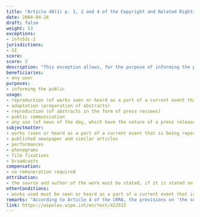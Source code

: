 ```yaml
---
title: "Article 48(1) p. 1, 2 and 4 of the Copyright and Related Rights Act"
date: 2004-04-26
draft: false
weight: 53
exceptions:
- info53c-2
jurisdictions:
- SI
score: 
score: 2
description: "This exception allows, for the purpose of informing the public, for (i) the reproduction of works, which are being seen or heard as a part of a current event that is being reported on and (ii) the preparation and reproduction of abstracts of published newspaper and similar articles in the form of press reviews. The exception applies mutatis mutandis to public communications of the works mentioned therein. The source and authorship of the work must be indicated, if the latter is indicated on the work used" 
beneficiaries:
- any user
purposes: 
- informing the public
usage:
- reproduction (of works seen or heard as a part of a current event that is being reported on)
- adaptation (preparation of abstracts)
- reproduction (of abstracts in the form of press reviews)
- public communication
- any use (of news of the day, which have the nature of a press release) 
subjectmatter:
- works (seen or heard as a part of a current event that is being reported on; news of the day)
- published newspaper and similar articles
- performances
- phonograms
- film fixations
- broadcasts
compensation:
- no remuneration required
attribution: 
- the source and author of the work must be stated, if it is stated on the used work
otherConditions: 
- works used must be seen or heard as a part of a current event that is being reported
remarks: "According to Article 4 of the CRRA, the provisions on 'the substantive restrictions on copyright' apply mutatis mutandis to related rights, unless otherwise provided in Chapter Five of the Act.<br /><br />The provision of art. 48(1)2 of the Slovenian Copyright Law can be regarded as a 'press review' exception because it covers the 'preparation and reproduction of abstracts of published newspaper and similar articles in the form of press reviews'. However, art. 48(1)2 does not meet two basic requirements of the respective InfoSoc provision of the 1st hypothesis of art.5(3)(c) - (i) the limitation of the thematic scope of the works used to current economic, political or religious topics and (ii) the reservation option in favour of the rightsholder. At the same time, art. 48(1)2 expressly limits the use to the purpose of informing the public, which is a typical characteristic of the 'reporting of current events' exception. This is why it is submitted that the 'press review' exception is not transposed proper in Slovenia and the 'preparation and reproduction of abstracts of published newspaper and similar articles in the form of press reviews' is regarded as part of the 'reporting of current events' exception's implementation."
link: https://wipolex.wipo.int/en/text/422515
---
```

